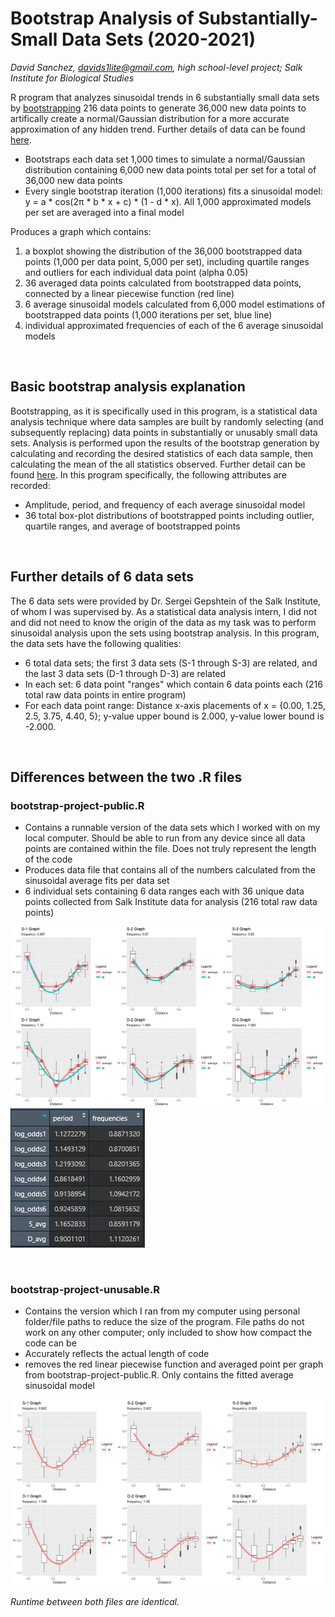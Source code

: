 # Bootstrap Analysis of Substantially-Small Data Sets (2020-2021)
_David Sanchez, davids1lite@gmail.com, high school-level project; Salk Institute for Biological Studies_

R program that analyzes sinusoidal trends in 6 substantially small data sets by [bootstrapping](#Basic-bootstrap-analysis-explanation) 216 data points to generate 36,000 new data points to artifically create a normal/Gaussian distribution for a more accurate approximation of any hidden trend.  Further details of data can be found [here](#Further-details-of-6-data-sets).

- Bootstraps each data set 1,000 times to simulate a normal/Gaussian distribution containing 6,000 new data points total per set for a total of 36,000 new data points
- Every single bootstrap iteration (1,000 iterations) fits a sinusoidal model: y = a * cos(2π * b * x + c) * (1 - d * x).  All 1,000 approximated models per set are averaged into a final model

Produces a graph which contains:
1. a boxplot showing the distribution of the 36,000 bootstrapped data points (1,000 per data point, 5,000 per set), including quartile ranges and outliers for each individual data point (alpha 0.05)
2. 36 averaged data points calculated from bootstrapped data points, connected by a linear piecewise function (red line)
3. 6 average sinusoidal models calculated from 6,000 model estimations of bootstrapped data points (1,000 iterations per set, blue line)
4. individual approximated frequencies of each of the 6 average sinusoidal models 

<br>

## Basic bootstrap analysis explanation 
Bootstrapping, as it is specifically used in this program, is a statistical data analysis technique where data samples are built by randomly selecting (and subsequently replacing) data points in substantially or unusably small data sets.  Analysis is performed upon the results of the bootstrap generation by calculating and recording the desired statistics of each data sample, then calculating the mean of the all statistics observed.  Further detail can be found [here](https://machinelearningmastery.com/a-gentle-introduction-to-the-bootstrap-method/#:~:text=The%20bootstrap%20method%20is%20a%20statistical%20technique%20for%20estimating%20quantities,after%20they%20have%20been%20chosen.).  In this program specifically, the following attributes are recorded:

- Amplitude, period, and frequency of each average sinusoidal model
- 36 total box-plot distributions of bootstrapped points including outlier, quartile ranges, and average of bootstrapped points

<br>

## Further details of 6 data sets
The 6 data sets were provided by Dr. Sergei Gepshtein of the Salk Institute, of whom I was supervised by.  As a statistical data analysis intern, I did not and did not need to know the origin of the data as my task was to perform sinusoidal analysis upon the sets using bootstrap analysis.  In this program, the data sets have the following qualities:

- 6 total data sets; the first 3 data sets (S-1 through S-3) are related, and the last 3 data sets (D-1 through D-3) are related
- In each set: 6 data point "ranges" which contain 6 data points each (216 total raw data points in entire program)
- For each data point range: Distance x-axis placements of x = {0.00, 1.25, 2.5, 3.75, 4.40, 5}; y-value upper bound is 2.000, y-value lower bound is -2.000. 

<br>

## Differences between the two .R files

### bootstrap-project-public.R 
- Contains a runnable version of the data sets which I worked with on my local computer.  Should be able to run from any device since all data points are contained within the file.  Does not truly represent the length of the code
- Produces data file that contains all of the numbers calculated from the sinusoidal average fits per data set
- 6 individual sets containing 6 data ranges each with 36 unique data points collected from Salk Institute data for analysis (216 total raw data points)

![Image](sample-graph-image.jpg)
![Image](sample-data-image.jpg)

<br>

### bootstrap-project-unusable.R 
- Contains the version which I ran from my computer using personal folder/file paths to reduce the size of the program.  File paths do not work on any other computer; only included to show how compact the code can be
- Accurately reflects the actual length of code
- removes the red linear piecewise function and averaged point per graph from bootstrap-project-public.R.  Only contains the fitted average sinusoidal model

![Image](unusable-example.png)

_Runtime between both files are identical._
